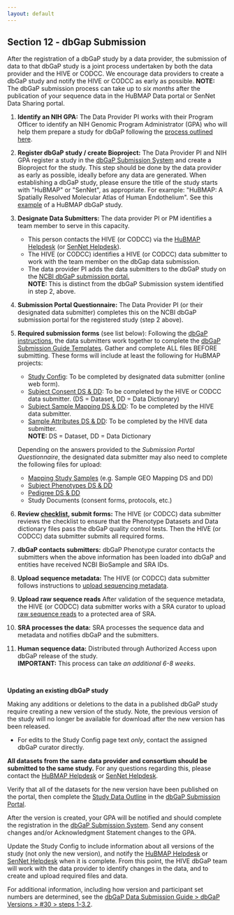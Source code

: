 ```yaml
---
layout: default
---
```


## Section 12 - dbGap Submission

After the registration of a dbGaP study by a data provider, the submission of data to that dbGaP study is a joint process undertaken by both the data provider and the HIVE or CODCC. We encourage data providers to create a dbGaP study and notify the HIVE or CODCC as early as possible. **NOTE:** The dbGaP submission process can take up to _six months_ after the publication of your sequence data in the HuBMAP Data portal or SenNet Data Sharing portal. 

1. **Identify an NIH GPA:** The Data Provider PI works with their Program Officer to identify an NIH Genomic Program Administrator (GPA) who will help them prepare a study for dbGaP following the [process outlined here](https://sharing.nih.gov/genomic-data-sharing-policy/submitting-genomic-data/how-to-register-and-submit-a-study-in-dbgap). 
2. **Register dbGaP study / create Bioproject:** The Data Provider PI and NIH GPA register a study in the [dbGaP Submission System](https://dbgap.ncbi.nlm.nih.gov/dbgap/ss/dbgapss.cgi?login) and create a Bioproject for the study. This step should be done by the data provider as early as possible, ideally before any data are generated. When establishing a dbGaP study, please ensure the title of the study starts with "HuBMAP" or "SenNet", as appropriate. For example: "HuBMAP: A Spatially Resolved Molecular Atlas of Human Endothelium". See this [example](https://www.ncbi.nlm.nih.gov/projects/gap/cgi-bin/study.cgi?study_id=phs002249.v2.p1) of a HuBMAP dbGaP study.
4. **Designate Data Submitters:** The data provider PI or PM identifies a team member to serve in this capacity.
   - This person contacts the HIVE (or CODCC) via the <a href="mailto:help@hubmapconsortium.org">HuBMAP Helpdesk</a> (or <a href="mailto:help@sennetconsortium.org">SenNet Helpdesk</a>).
   - The HIVE (or CODCC) identifies a HIVE (or CODCC) data submitter to work with the team member on the dbGap data submission.
   - The data provider PI adds the data submitters to the dbGaP study on the <a href="https://submit.ncbi.nlm.nih.gov/dbgap/">NCBI dbGaP submission portal.</a>
    <br><strong>NOTE: </strong>This is distinct from the dbGaP Submission system identified in step 2, above.
5. **Submission Portal Questionnaire:** The Data Provider PI (or their designated data submitter) completes this on the NCBI dbGaP submission portal for the registered study (step 2 above).
6. **Required submission forms** (see list below): Following the <a href="https://www.ncbi.nlm.nih.gov/gap/docs/submissionguide/#astart">dbGaP instructions</a>, the data submitters work together to complete the <a href=" https://ftp.ncbi.nlm.nih.gov/dbgap/dbGaP_Submission_Guide_Templates/">dbGaP Submission Guide Templates</a>. Gather and complete ALL files BEFORE submitting. 
These forms will include at least the following for HuBMAP projects: 
    - <a href="https://www.ncbi.nlm.nih.gov/gap/docs/submissionguide/#aconfig">Study Config</a>: To be completed by designated data submitter (online web form).
    - <a href="https://www.ncbi.nlm.nih.gov/gap/docs/submissionguide/#asc">Subject Consent DS & DD</a>: To be completed by the HIVE or CODCC data submitter. (DS = Dataset, DD = Data Dictionary)
    - <a href="https://www.ncbi.nlm.nih.gov/gap/docs/submissionguide/#assm">Subject Sample Mapping DS & DD</a>: To be completed by the HIVE data submitter.
    - <a href="https://www.ncbi.nlm.nih.gov/gap/docs/submissionguide/#asampattr"> Sample Attributes DS & DD</a>: To be completed by the HIVE data submitter. 
   <br> **NOTE:** DS = Dataset, DD = Data Dictionary 

   Depending on the answers provided to the _Submission Portal Questionnaire_, the designated data submitter may also need to complete the following files for upload: 
   - <a href="https://www.ncbi.nlm.nih.gov/gap/docs/submissionguide/#ncbidb">Mapping Study Samples</a> (e.g. Sample GEO Mapping DS and DD)
   - <a href="https://www.ncbi.nlm.nih.gov/gap/docs/submissionguide/#crucialdata">Subject Phenotypes DS & DD</a>
   - <a href="https://www.ncbi.nlm.nih.gov/gap/docs/submissionguide/#aped">Pedigree DS & DD</a>
   - Study Documents (consent forms, protocols, etc.)

7. **Review <a href=" https://www.ncbi.nlm.nih.gov/gap/docs/submissionguide/#16-how-do-i-verify-that-my-ds-an">checklist</a>, submit forms:** The HIVE (or CODCC) data submitter reviews the checklist to ensure that the Phenotype Datasets and Data dictionary files pass the dbGaP quality control tests. Then the HIVE (or CODCC) data submitter submits all required forms.
8. **dbGaP contacts submitters:** dbGaP Phenotype curator contacts the submitters when the above information has been loaded into dbGaP and entities have received NCBI BioSample and SRA IDs.
9. **Upload sequence metadata:** The HIVE (or CODCC) data submitter follows instructions to <a href=" https://www.ncbi.nlm.nih.gov/gap/docs/submissionguide/#20-how-do-i-submit-files-for-hig">upload sequencing metadata</a>.
10. **Upload raw sequence reads** After validation of the sequence metadata, the HIVE (or CODCC) data submitter works with a SRA curator to upload <a href=" https://www.ncbi.nlm.nih.gov/sra/docs/submitdbgap/">raw sequence reads</a> to a protected area of SRA.
11. **SRA processes the data:** SRA processes the sequence data and metadata and notifies dbGaP and the submitters. 
12. **Human sequence data:** Distributed through Authorized Access upon dbGaP release of the study. <br>
<b>IMPORTANT:</b> This process can take <em>an additional 6-8 weeks</em>.
<br>

**Updating an existing dbGaP study**

Making any additions or deletions to the data in a published dbGaP study require creating a new version of the study. Note, the previous version of the study will no longer be available for download after the new version has been released. 
   - For edits to the Study Config page text <i>only</i>, contact the assigned dbGaP curator directly.

**All datasets from the same data provider and consortium should be submitted to the same study.** For any questions regarding this, please contact the <a href="mailto:help@hubmapconsortium.org"> HuBMAP Helpdesk</a> or <a href="mailto:help@sennetconsortium.org">SenNet Helpdesk</a>.

Verify that all of the datasets for the new version have been published on the portal, then complete the <a href="https://www.ncbi.nlm.nih.gov/gap/docs/submissionguide/#sdogloss">Study Data Outline</a> in the <a href="https://www.ncbi.nlm.nih.gov/gap/docs/submissionguide/#spgloss">dbGaP Submission Portal</a>. 

After the version is created, your GPA will be notified and should complete the registration in the <a href="https://www.ncbi.nlm.nih.gov/gap/docs/submissionguide/#ssgloss">dbGaP Submission System</a>. Send any consent changes and/or Acknowledgment Statement changes to the GPA.

Update the Study Config to include information about all versions of the study (not only the new version), and notify the <a href="mailto:help@hubmapconsortium.org"> HuBMAP Helpdesk</a> or <a href="mailto:help@sennetconsortium.org">SenNet Helpdesk</a> when it is complete. From this point, the HIVE dbGaP team will work with the data provider to identify changes in the data, and to create and upload required files and data.

For additional information, including how version and participant set numbers are determined, see the <a href="https://www.ncbi.nlm.nih.gov/gap/docs/submissionguide/#aSRA">dbGaP Data Submission Guide > dbGaP Versions > #30 > steps 1-3.2</a>.


